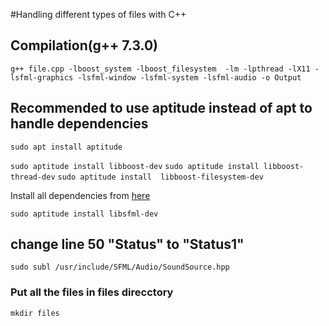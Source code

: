#Handling different types of files with C++


## Compilation(g++ 7.3.0)
```g++ file.cpp -lboost_system -lboost_filesystem  -lm -lpthread -lX11 -lsfml-graphics -lsfml-window -lsfml-system -lsfml-audio -o Output```


## Recommended to use aptitude instead of apt to handle dependencies
```sudo apt install aptitude```

```sudo aptitude install libboost-dev```
```sudo aptitude install libboost-thread-dev```
```sudo aptitude install  libboost-filesystem-dev```

Install all dependencies from [here](https://gist.github.com/NoobsArePeople2/8086528)

```sudo aptitude install libsfml-dev```

## change line 50 "Status" to "Status1"
```sudo subl /usr/include/SFML/Audio/SoundSource.hpp```

### Put all the files in files direcctory
```mkdir files```